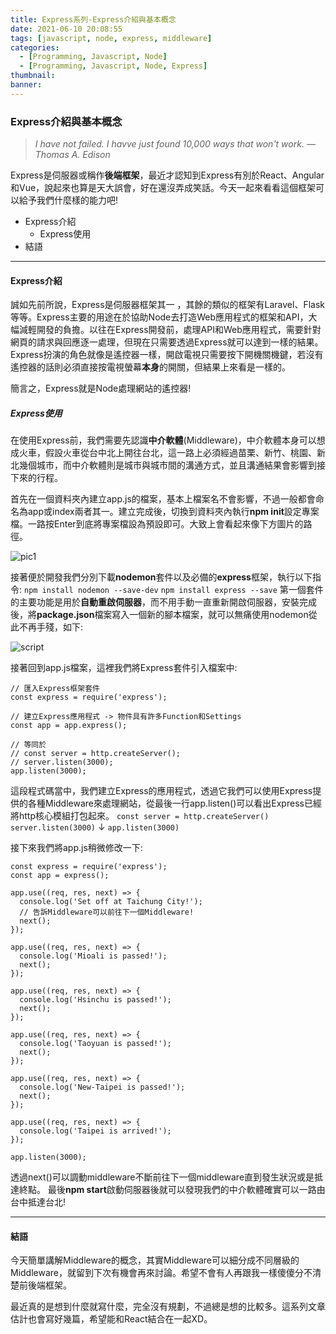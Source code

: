 ```yaml
---
title: Express系列-Express介紹與基本概念
date: 2021-06-10 20:08:55
tags: [javascript, node, express, middleware]
categories:
  - [Programming, Javascript, Node]
  - [Programming, Javascript, Node, Express]
thumbnail:
banner:
---
```

### Express介紹與基本概念
> *I have not failed. I havve just found 10,000 ways that won\'t work.*
> *― Thomas A. Edison*

Express是伺服器或稱作**後端框架**，最近才認知到Express有別於React、Angular和Vue，說起來也算是天大誤會，好在還沒弄成笑話。今天一起來看看這個框架可以給予我們什麼樣的能力吧!

- Express介紹
  - Express使用
- 結語

***

#### Express介紹
誠如先前所說，Express是伺服器框架其一 ，其餘的類似的框架有Laravel、Flask等等。Express主要的用途在於協助Node去打造Web應用程式的框架和API，大幅減輕開發的負擔。以往在Express開發前，處理API和Web應用程式，需要針對網頁的請求與回應逐一處理，但現在只需要透過Express就可以達到一樣的結果。Express扮演的角色就像是遙控器一樣，開啟電視只需要按下開機關機鍵，若沒有遙控器的話則必須直接按電視螢幕**本身**的開關，但結果上來看是一樣的。

簡言之，Express就是Node處理網站的遙控器!

##### Express使用
在使用Express前，我們需要先認識**中介軟體**(Middleware)，中介軟體本身可以想成火車，假設火車從台中北上開往台北，這一路上必須經過苗栗、新竹、桃園、新北幾個城市，而中介軟體則是城市與城市間的溝通方式，並且溝通結果會影響到接下來的行程。

首先在一個資料夾內建立app.js的檔案，基本上檔案名不會影響，不過一般都會命名為app或index兩者其一。建立完成後，切換到資料夾內執行**npm init**設定專案檔。一路按Enter到底將專案檔設為預設即可。大致上會看起來像下方圖片的路徑。

![pic1](https://i.imgur.com/WyiVozE.jpg)

接著便於開發我們分別下載**nodemon**套件以及必備的**express**框架，執行以下指令:
`npm install nodemon --save-dev`
`npm install express --save`
第一個套件的主要功能是用於**自動重啟伺服器**，而不用手動一直重新開啟伺服器，安裝完成後，將**package.json**檔案寫入一個新的腳本檔案，就可以無痛使用nodemon從此不再手殘，如下:

![script](https://i.imgur.com/jAz6Hf7.jpg)

接著回到app.js檔案，這裡我們將Express套件引入檔案中:

```
// 匯入Express框架套件
const express = require('express');

// 建立Express應用程式 -> 物件具有許多Function和Settings
const app = app.express();

// 等同於
// const server = http.createServer();
// server.listen(3000);
app.listen(3000);
```

這段程式碼當中，我們建立Express的應用程式，透過它我們可以使用Express提供的各種Middleware來處理網站，從最後一行app.listen()可以看出Express已經將http核心模組打包起來。
`const server = http.createServer()`
`server.listen(3000)`
↓
`app.listen(3000)`

接下來我們將app.js稍微修改一下:
```
const express = require('express');
const app = express();

app.use((req, res, next) => {
  console.log('Set off at Taichung City!');
  // 告訴Middleware可以前往下一個Middleware!
  next();
});

app.use((req, res, next) => {
  console.log('Mioali is passed!');
  next();
});

app.use((req, res, next) => {
  console.log('Hsinchu is passed!');
  next();
});

app.use((req, res, next) => {
  console.log('Taoyuan is passed!');
  next();
});

app.use((req, res, next) => {
  console.log('New-Taipei is passed!');
  next();
});

app.use((req, res, next) => {
  console.log('Taipei is arrived!');
});

app.listen(3000);
```

透過next()可以調動middleware不斷前往下一個middleware直到發生狀況或是抵達終點。
最後**npm start**啟動伺服器後就可以發現我們的中介軟體確實可以一路由台中抵達台北! 

***

#### 結語
今天簡單講解Middleware的概念，其實Middleware可以細分成不同層級的Middleware，就留到下次有機會再來討論。希望不會有人再跟我一樣傻傻分不清楚前後端框架。

最近真的是想到什麼就寫什麼，完全沒有規劃，不過總是想的比較多。這系列文章估計也會寫好幾篇，希望能和React結合在一起XD。
